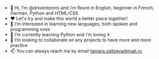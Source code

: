 - 👋 Hi, I’m @driventommi and i'm fleunt in English, beginner in French, German, Python and HTML/CSS
- ❤️ Let's try and make this world a better place together!
- 👀 I’m interested in learning new languages, both spoken and programming ones
- 🌱 I’m currently learning Python and i'm loving it
- 💞️ I’m looking to collaborate on any projects to have more and more practice
- 📫 You can always reach me by email tamara.zaitseva@mail.ru

<!---
driventommi/driventommi is a ✨ special ✨ repository because its `README.md` (this file) appears on your GitHub profile.
You can click the Preview link to take a look at your changes.
--->
